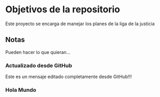 # Objetivos de la repositorio

Este proyecto se encarga de manejar los planes de la liga de la justicia


## Notas
Pueden hacer lo que quieran...


### Actualizado desde GitHub 
Este es un mensaje editado completamente desde GitHub!!!


### Hola Mundo
